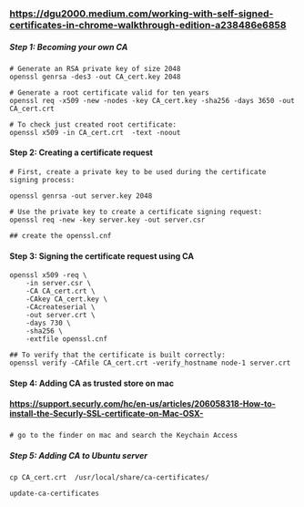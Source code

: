 ### https://dgu2000.medium.com/working-with-self-signed-certificates-in-chrome-walkthrough-edition-a238486e6858

##### Step 1: Becoming your own CA
```
# Generate an RSA private key of size 2048
openssl genrsa -des3 -out CA_cert.key 2048

# Generate a root certificate valid for ten years
openssl req -x509 -new -nodes -key CA_cert.key -sha256 -days 3650 -out CA_cert.crt

# To check just created root certificate:
openssl x509 -in CA_cert.crt  -text -noout
```

#### Step 2: Creating a certificate request

```
# First, create a private key to be used during the certificate signing process:

openssl genrsa -out server.key 2048

# Use the private key to create a certificate signing request:
openssl req -new -key server.key -out server.csr

## create the openssl.cnf 

```

#### Step 3: Signing the certificate request using CA

``` 
openssl x509 -req \
    -in server.csr \
    -CA CA_cert.crt \
    -CAkey CA_cert.key \
    -CAcreateserial \
    -out server.crt \
    -days 730 \
    -sha256 \
    -extfile openssl.cnf

## To verify that the certificate is built correctly:
openssl verify -CAfile CA_cert.crt -verify_hostname node-1 server.crt
```

#### Step 4: Adding CA as trusted store on mac

#### https://support.securly.com/hc/en-us/articles/206058318-How-to-install-the-Securly-SSL-certificate-on-Mac-OSX-
###   
```
# go to the finder on mac and search the Keychain Access 

```

##### Step 5: Adding CA to Ubuntu server
```
cp CA_cert.crt  /usr/local/share/ca-certificates/

update-ca-certificates
```
